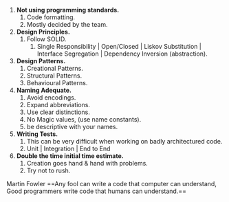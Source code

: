
1. **Not using programming standards.**
	1. Code formatting.
	2. Mostly decided by the team.
2. **Design Principles.**
	1. Follow SOLID.
		1. Single Responsibility | Open/Closed | Liskov Substitution | Interface Segregation | Dependency Inversion (abstraction).
3. **Design Patterns.**
	1. Creational Patterns.
	2. Structural Patterns.
	3. Behavioural Patterns.
5. **Naming Adequate.**
	1. Avoid encodings.
	2. Expand abbreviations.
	3. Use clear distinctions.
	4. No Magic values, (use name constants).
	5. be descriptive with your names.
6. **Writing Tests.**
	1. This can be very difficult when working on badly architectured code.
	2. Unit | Integration | End to End
7. **Double the time initial time estimate.**
	1. Creation goes hand & hand with problems.
	2. Try not to rush.

Martin Fowler
	==Any fool can write a code that computer can understand, Good programmers write code that humans can understand.==

